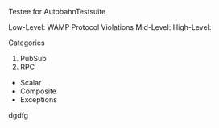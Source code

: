 Testee for AutobahnTestsuite


Low-Level: WAMP Protocol Violations
Mid-Level:
High-Level:


Categories

 1. PubSub
 2. RPC
  * Scalar
  * Composite
  * Exceptions
  

dgdfg

